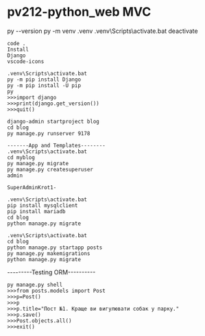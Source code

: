 # pv212-python_web MVC

py --version
py -m venv .venv
.venv\Scripts\activate.bat
deactivate
```
code .
Install 
Django
vscode-icons
```

```
.venv\Scripts\activate.bat
py -m pip install Django
py -m pip install -U pip
py
>>>import django
>>>print(django.get_version())
>>>quit()
```

```
django-admin startproject blog
cd blog
py manage.py runserver 9178

-------App and Templates--------
.venv\Scripts\activate.bat
cd myblog
py manage.py migrate
py manage.py createsuperuser
admin

SuperAdminKrot1-
```

```
.venv\Scripts\activate.bat
pip install mysqlclient
pip install mariadb
cd blog
python manage.py migrate

```

```
.venv\Scripts\activate.bat
cd blog
python manage.py startapp posts
py manage.py makemigrations
python manage.py migrate
```

---------Testing ORM----------
```
py manage.py shell
>>>from posts.models import Post
>>>p=Post()
>>>p
>>>p.title="Пост №1. Краще ви вигулювати собак у парку."
>>>p.save()
>>>Post.objects.all()
>>>exit()
```
